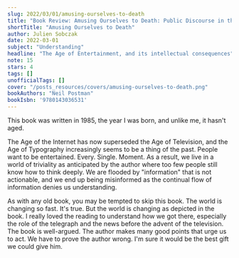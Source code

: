 ```yaml
---
slug: 2022/03/01/amusing-ourselves-to-death
title: "Book Review: Amusing Ourselves to Death: Public Discourse in the Age of Show Business"
shortTitle: "Amusing Ourselves to Death"
author: Julien Sobczak
date: 2022-03-01
subject: "Understanding"
headline: "The Age of Entertainment, and its intellectual consequences"
note: 15
stars: 4
tags: []
unofficialTags: []
cover: "/posts_resources/covers/amusing-ourselves-to-death.png"
bookAuthors: "Neil Postman"
bookIsbn: '9780143036531'
---
```



This book was written in 1985, the year I was born, and unlike me, it hasn't aged.

The Age of the Internet has now superseded the Age of Television, and the Age of Typography increasingly seems to be a thing of the past. People want to be entertained. Every. Single. Moment. As a result, we live in a world of triviality as anticipated by the author where too few people still know how to think deeply. We are flooded by "information" that is not actionable, and we end up being misinformed as the continual flow of information denies us understanding.

As with any old book, you may be tempted to skip this book. The world is changing so fast. It's true. But the world is changing as depicted in the book. I really loved the reading to understand how we got there, especially the role of the telegraph and the news before the advent of the television. The book is well-argued. The author makes many good points that urge us to act. We have to prove the author wrong. I'm sure it would be the best gift we could give him.


